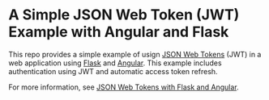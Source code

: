 A Simple JSON Web Token (JWT) Example with Angular and Flask
============================================================

This repo provides a simple example of usign [JSON Web Tokens](https://jwt.io/) (JWT) in a web application using [Flask](https://palletsprojects.com/p/flask/) and [Angular](https://angular.io/). This example includes authentication using JWT and automatic access token refresh.

For more information, see [JSON Web Tokens with Flask and Angular](https://keathmilligan.net/json-web-token-authentication-with-flask-angular).
